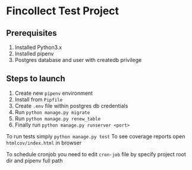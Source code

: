 # Fincollect Test Project

## Prerequisites

1. Installed Python3.x
2. Installed pipenv
3. Postgres database and user with createdb privilege

## Steps to launch

1. Create new `pipenv` environment
2. Install from `Pipfile`
3. Create `.env` file within postgres db credentials
4. Run `python manage.py migrate`
5. Run `python manage.py renew_table`
6. Finally run `python manage.py runserver <port>`

To run tests simply `python manage.py test`
To see coverage reports open `htmlcov/index.html` in browser

To schedule cronjob you need to edit `cron-job` file by specify project root dir and pipenv full path
